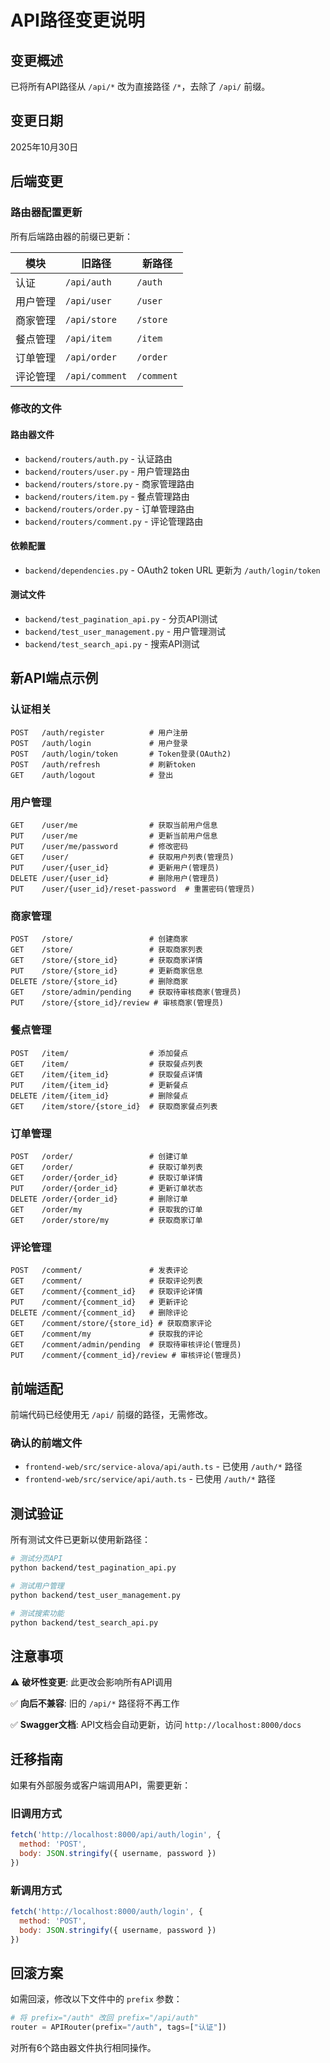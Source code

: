 # API路径变更说明

## 变更概述

已将所有API路径从 `/api/*` 改为直接路径 `/*`，去除了 `/api/` 前缀。

## 变更日期

2025年10月30日

## 后端变更

### 路由器配置更新

所有后端路由器的前缀已更新：

| 模块 | 旧路径 | 新路径 |
|------|--------|--------|
| 认证 | `/api/auth` | `/auth` |
| 用户管理 | `/api/user` | `/user` |
| 商家管理 | `/api/store` | `/store` |
| 餐点管理 | `/api/item` | `/item` |
| 订单管理 | `/api/order` | `/order` |
| 评论管理 | `/api/comment` | `/comment` |

### 修改的文件

#### 路由器文件
- `backend/routers/auth.py` - 认证路由
- `backend/routers/user.py` - 用户管理路由
- `backend/routers/store.py` - 商家管理路由
- `backend/routers/item.py` - 餐点管理路由
- `backend/routers/order.py` - 订单管理路由
- `backend/routers/comment.py` - 评论管理路由

#### 依赖配置
- `backend/dependencies.py` - OAuth2 token URL 更新为 `/auth/login/token`

#### 测试文件
- `backend/test_pagination_api.py` - 分页API测试
- `backend/test_user_management.py` - 用户管理测试
- `backend/test_search_api.py` - 搜索API测试

## 新API端点示例

### 认证相关
```
POST   /auth/register          # 用户注册
POST   /auth/login             # 用户登录
POST   /auth/login/token       # Token登录(OAuth2)
POST   /auth/refresh           # 刷新token
GET    /auth/logout            # 登出
```

### 用户管理
```
GET    /user/me                # 获取当前用户信息
PUT    /user/me                # 更新当前用户信息
PUT    /user/me/password       # 修改密码
GET    /user/                  # 获取用户列表(管理员)
PUT    /user/{user_id}         # 更新用户(管理员)
DELETE /user/{user_id}         # 删除用户(管理员)
PUT    /user/{user_id}/reset-password  # 重置密码(管理员)
```

### 商家管理
```
POST   /store/                 # 创建商家
GET    /store/                 # 获取商家列表
GET    /store/{store_id}       # 获取商家详情
PUT    /store/{store_id}       # 更新商家信息
DELETE /store/{store_id}       # 删除商家
GET    /store/admin/pending    # 获取待审核商家(管理员)
PUT    /store/{store_id}/review # 审核商家(管理员)
```

### 餐点管理
```
POST   /item/                  # 添加餐点
GET    /item/                  # 获取餐点列表
GET    /item/{item_id}         # 获取餐点详情
PUT    /item/{item_id}         # 更新餐点
DELETE /item/{item_id}         # 删除餐点
GET    /item/store/{store_id}  # 获取商家餐点列表
```

### 订单管理
```
POST   /order/                 # 创建订单
GET    /order/                 # 获取订单列表
GET    /order/{order_id}       # 获取订单详情
PUT    /order/{order_id}       # 更新订单状态
DELETE /order/{order_id}       # 删除订单
GET    /order/my               # 获取我的订单
GET    /order/store/my         # 获取商家订单
```

### 评论管理
```
POST   /comment/               # 发表评论
GET    /comment/               # 获取评论列表
GET    /comment/{comment_id}   # 获取评论详情
PUT    /comment/{comment_id}   # 更新评论
DELETE /comment/{comment_id}   # 删除评论
GET    /comment/store/{store_id} # 获取商家评论
GET    /comment/my             # 获取我的评论
GET    /comment/admin/pending  # 获取待审核评论(管理员)
PUT    /comment/{comment_id}/review # 审核评论(管理员)
```

## 前端适配

前端代码已经使用无 `/api/` 前缀的路径，无需修改。

### 确认的前端文件
- `frontend-web/src/service-alova/api/auth.ts` - 已使用 `/auth/*` 路径
- `frontend-web/src/service/api/auth.ts` - 已使用 `/auth/*` 路径

## 测试验证

所有测试文件已更新以使用新路径：

```bash
# 测试分页API
python backend/test_pagination_api.py

# 测试用户管理
python backend/test_user_management.py

# 测试搜索功能
python backend/test_search_api.py
```

## 注意事项

⚠️ **破坏性变更**: 此更改会影响所有API调用

✅ **向后不兼容**: 旧的 `/api/*` 路径将不再工作

✅ **Swagger文档**: API文档会自动更新，访问 `http://localhost:8000/docs`

## 迁移指南

如果有外部服务或客户端调用API，需要更新：

### 旧调用方式
```javascript
fetch('http://localhost:8000/api/auth/login', {
  method: 'POST',
  body: JSON.stringify({ username, password })
})
```

### 新调用方式
```javascript
fetch('http://localhost:8000/auth/login', {
  method: 'POST',
  body: JSON.stringify({ username, password })
})
```

## 回滚方案

如需回滚，修改以下文件中的 `prefix` 参数：

```python
# 将 prefix="/auth" 改回 prefix="/api/auth"
router = APIRouter(prefix="/auth", tags=["认证"])
```

对所有6个路由器文件执行相同操作。
